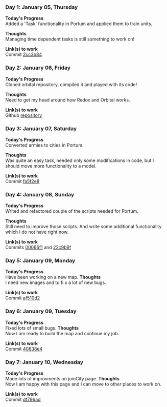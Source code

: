 ### Day 1: January 05, Thursday

**Today's Progress**<br /> Added a 'Task' functionality in Portum and applied them to train units.

**Thoughts**<br /> Managing time dependent tasks is still something to work on!

**Link(s) to work**<br />
Commit [2cc3b84](https://github.com/Dohxis/Portum/commit/2cc3b84579bfeb7fd36193e22c30c9d3089d707e)

### Day 2: January 06, Friday

**Today's Progress**<br /> Cloned orbital repository, compiled it and played with its code!

**Thoughts**<br /> Need to get my head around how Redox and Orbital works.

**Link(s) to work**<br />
Github [repository](https://github.com/Dohxis/orbital)

### Day 3: January 07, Saturday

**Today's Progress**<br /> Converted armies to cities in Portum.

**Thoughts**<br /> Was quite an easy task, needed only some modifications in code,
but I should move more functionality to a model.

**Link(s) to work**<br />
Commit [fa5f2e8](https://github.com/Dohxis/Portum/commit/fa5f2e8dc57940e48866a22b65f50b7457392c96)

### Day 4: January 08, Sunday

**Today's Progress**<br /> Writed and refactored couple of the scripts needed for Portum.

**Thoughts**<br /> Still need to improve those scripts. And write some additional functionality which I do not have right now.

**Link(s) to work**<br />
Commits [00066f1](https://github.com/Dohxis/Portum/commit/00066f1af2ac5a1e4a13f9215458c34dd651e99d) and [22c9b9f](https://github.com/Dohxis/Portum/commit/22c9b9fab3000cce6891d04ab1ea67c9996c8e5e)

### Day 5: January 09, Monday

**Today's Progress**<br /> Have been working on a new map.
**Thoughts**<br /> I need new images and to fi x a lot of new bugs.

**Link(s) to work**<br />
Commit [af510d2](https://github.com/Dohxis/Portum/commit/af510d2558f2aa795f06ef0c38f7ab1fdaa0cef8)

### Day 6: January 09, Tuesday

**Today's Progress**<br /> Fixed lots of small bugs.
**Thoughts**<br /> Now I am ready to build the map and continue my job.

**Link(s) to work**<br />
Commit [40838e4](https://github.com/Dohxis/Portum/commit/40838e47d93b01de4cf8aa6d8df7b7998cf4ee2d)

### Day 7: January 10, Wednesday

**Today's Progress**<br /> Made lots of improvments on joinCity page.
**Thoughts**<br /> Now I am happy with this page and I can move to other places to work on.

**Link(s) to work**<br />
Commit [df796ad](https://github.com/Dohxis/Portum/commit/df796ad88872735c36f729b5573a9c570c82f332)

